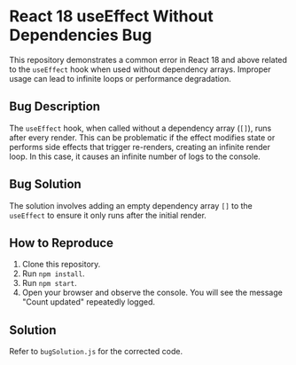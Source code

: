 # React 18 useEffect Without Dependencies Bug

This repository demonstrates a common error in React 18 and above related to the `useEffect` hook when used without dependency arrays.  Improper usage can lead to infinite loops or performance degradation.

## Bug Description

The `useEffect` hook, when called without a dependency array (`[]`), runs after every render. This can be problematic if the effect modifies state or performs side effects that trigger re-renders, creating an infinite render loop. In this case, it causes an infinite number of logs to the console.

## Bug Solution

The solution involves adding an empty dependency array `[]` to the `useEffect` to ensure it only runs after the initial render.

## How to Reproduce

1. Clone this repository.
2. Run `npm install`.
3. Run `npm start`.
4. Open your browser and observe the console. You will see the message "Count updated" repeatedly logged.

## Solution

Refer to `bugSolution.js` for the corrected code.